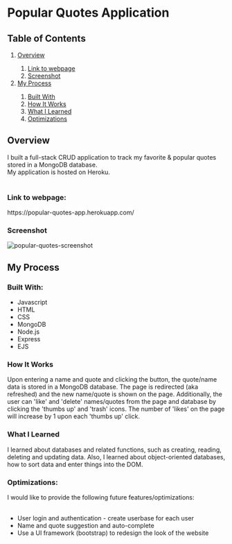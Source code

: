 # Popular Quotes Application
<h2>Table of Contents</h2>
<ol>
  <li><a href="#overview">Overview</a></li>
    <ol>
      <li><a href="#link">Link to webpage</a></li>
      <li><a href="#screenshot">Screenshot</a></li>
    </ol>
  <li><a href="#process">My Process</a></li>
    <ol>
      <li><a href="#builtWith">Built With</a></li>
      <li><a href="#howItWorks">How It Works</a></li>
      <li><a href="#whatILearned">What I Learned</a></li>
      <li><a href="#optimizations">Optimizations</a></li>
    </ol>
</ol>

<h2 id="overview">Overview</h2>
I built a full-stack CRUD application to track my favorite & popular quotes stored in a MongoDB database. <br>
My application is hosted on Heroku.
<br><br>
<h3 id="link">Link to webpage:</h3>
<p>https://popular-quotes-app.herokuapp.com/</p>

<h3 id="screenshot">Screenshot</h3> 

![popular-quotes-screenshot](https://user-images.githubusercontent.com/99220339/173255371-efed790f-88e9-4077-a90f-0335ebf1dfd8.png)

<h2 id="process">My Process</h2>
<h3 id="builtWith">Built With:</h3>
<ul>
  <li>Javascript</li>
  <li>HTML</li>
  <li>CSS</li>
  <li>MongoDB</li>
  <li>Node.js</li>
  <li>Express</li>
  <li>EJS</li>
</ul>

<h3 id="howItWorks">How It Works</h3>
Upon entering a name and quote and clicking the button, the quote/name data is stored in a MongoDB database.
The page is redirected (aka refreshed) and the new name/quote is shown on the page. 
Additionally, the user can 'like' and 'delete' names/quotes from the page and database by clicking the 'thumbs up' and 'trash' icons. 
The number of 'likes' on the page will increase by 1 upon each 'thumbs up' click. 

<h3 id="whatILearned">What I Learned</h3> 
I learned about databases and related functions, such as creating, reading, deleting and updating data. 
Also, I learned about object-oriented databases, how to sort data and enter things into the DOM. 

<h3 id="optimizations">Optimizations:</h3>
I would like to provide the following future features/optimizations:
<br><br>
<ul>
  <li>User login and authentication - create userbase for each user</li>
  <li>Name and quote suggestion and auto-complete</li>
  <li>Use a UI framework (bootstrap) to redesign the look of the website</li>
</ul>
